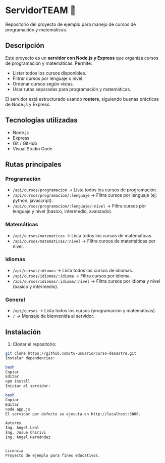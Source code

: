 # ServidorTEAM 🚀
Repositorio del proyecto de ejemplo para manejo de cursos de programación y matemáticas.

## Descripción

Este proyecto es un **servidor con Node.js y Express** que organiza cursos de programación y matemáticas. Permite:

- Listar todos los cursos disponibles.
- Filtrar cursos por lenguaje o nivel.
- Ordenar cursos según vistas.
- Usar rutas separadas para programación y matemáticas.

El servidor está estructurado usando **routers**, siguiendo buenas prácticas de Node.js y Express.

## Tecnologías utilizadas

- Node.js
- Express
- Git / GitHub
- Visual Studio Code

## Rutas principales

### Programación
- `/api/cursos/programacion` → Lista todos los cursos de programación.
- `/api/cursos/programacion/:lenguaje` → Filtra cursos por lenguaje (ej: python, javascript).
- `/api/cursos/programacion/:lenguaje/:nivel` → Filtra cursos por lenguaje y nivel (basico, intermedio, avanzado).

### Matemáticas
- `/api/cursos/matematicas` → Lista todos los cursos de matemáticas.
- `/api/cursos/matematicas/:nivel` → Filtra cursos de matemáticas por nivel.

### Idiomas
- `/api/cursos/idiomas` → Lista todos los cursos de idiomas.
- `/api/cursos/idiomas/:idioma` → Filtra cursos por idioma.
- `/api/cursos/idiomas/:idioma/:nivel` → Filtra cursos por idioma y nivel (basico y intermedio).

### General
- `/api/cursos` → Lista todos los cursos (programación y matemáticas).
- `/` → Mensaje de bienvenida al servidor.

## Instalación

1. Clonar el repositorio:

```bash
git clone https://github.com/tu-usuario/curso-desastre.git
Instalar dependencias:

bash
Copiar
Editar
npm install
Iniciar el servidor:

bash
Copiar
Editar
node app.js
El servidor por defecto se ejecuta en http://localhost:3000.

Autores
Ing. Angel Leal
Ing. Josue Chirivi
Ing. Ángel Hernández


Licencia
Proyecto de ejemplo para fines educativos.

